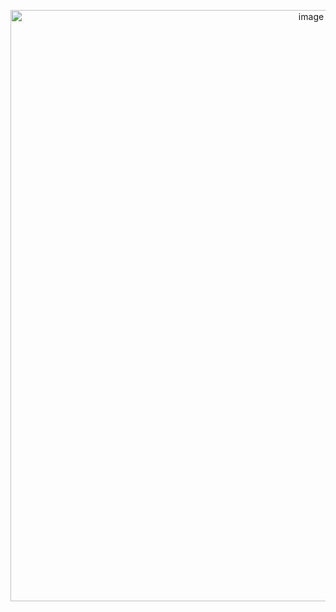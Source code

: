 <p align="center">
<img width="946" alt="image" src="https://user-images.githubusercontent.com/61768243/77713544-01e48400-6fad-11ea-8a97-308b0f5e1977.png">
</p>
